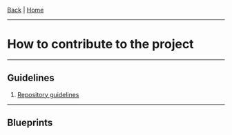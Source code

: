 [Back](./Index) | [Home](../Home)

---
#  How to contribute to the project
---

## Guidelines

1. [Repository guidelines](Development_RepositoryGuidelines)


---

## Blueprints

